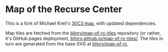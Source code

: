 # Map of the Recurse Center

This is a fork of Michael Kreil's [30C3 map](https://github.com/MichaelKreil/30c3-map), with updated dependencies.

Map tiles are fetched from the [blinry/map-of-rc-tiles](https://github.com/blinry/map-of-rc-tiles) repository (or rather, it's GitHub pages deployment, [blinry.github.io/map-of-rc-tiles/](https://blinry.github.io/map-of-rc-tiles/1/0/0.jpg). The tiles in turn are generated from the base SVG at [blinry/map-of-rc](https://github.com/blinry/map-of-rc).
